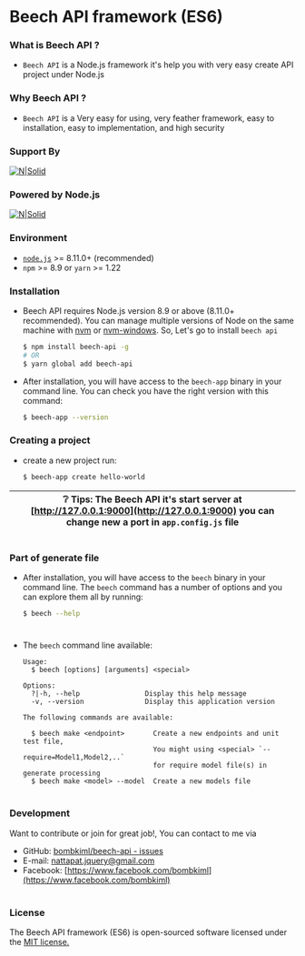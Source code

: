 # Beech API framework (ES6)
###
### What is Beech API ?
  - ``Beech API`` is a Node.js framework it's help you with very easy create API project under Node.js
### Why Beech API ?
  - ``Beech API`` is a Very easy for using, very feather framework, easy to installation, easy to implementation, and high security
### Support By
[![N|Solid](https://i.ibb.co/9pm3TJZ/beech-228.png)](https://github.com/bombkiml)
### Powered by Node.js
[![N|Solid](https://image.ibb.co/dUEGD9/node2.png)](https://nodejs.org)
### Environment
  - [``node.js``](https://nodejs.org) >= 8.11.0+ (recommended)
  - ``npm`` >= 8.9 or ``yarn`` >= 1.22
### Installation
  - Beech API requires Node.js version 8.9 or above (8.11.0+ recommended). You can manage multiple versions of Node on the same machine with [nvm](https://github.com/creationix/nvm) or [nvm-windows](https://github.com/coreybutler/nvm-windows). So, Let's go to install ``beech api``
    ```sh
    $ npm install beech-api -g
    # OR
    $ yarn global add beech-api
    ```
  - After installation, you will have access to the ``beech-app`` binary in your command line.
    You can check you have the right version with this command:
    ```sh
    $ beech-app --version
    ```
### Creating a project
  - create a new project run:
    ```sh
    $ beech-app create hello-world
    ```

  :grey_question: Tips: The Beech API it's start server at [http://127.0.0.1:9000](http://127.0.0.1:9000) you can change new a port in ``app.config.js`` file |
------------ |
#
### Part of generate file
  - After installation, you will have access to the ``beech`` binary in your command line.
  The ``beech`` command has a number of options and you can explore them all by running:
    ```sh
    $ beech --help
    ```
#
  - The ``beech`` command line available:
    ```
    Usage:
      $ beech [options] [arguments] <special>

    Options:
      ?|-h, --help                Display this help message
      -v, --version               Display this application version

    The following commands are available:

      $ beech make <endpoint>       Create a new endpoints and unit test file,
                                    You might using <special> `--require=Model1,Model2,..`
                                    for require model file(s) in generate processing
      $ beech make <model> --model  Create a new models file
    ```

#
### Development
Want to contribute or join for great job!, You can contact to me via
  - GitHub: [bombkiml/beech-api - issues](https://github.com/bombkiml/beech-api/issues)
  - E-mail: nattapat.jquery@gmail.com 
  - Facebook: [https://www.facebook.com/bombkiml](https://www.facebook.com/bombkiml)
#
### License
The Beech API framework (ES6) is open-sourced software licensed under the [MIT license.](https://opensource.org/licenses/MIT)
